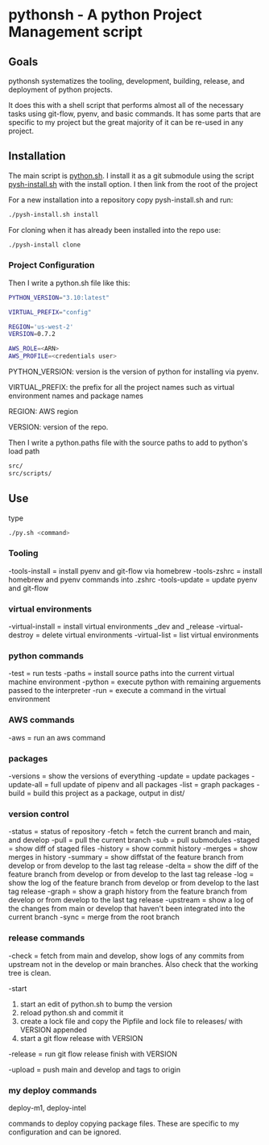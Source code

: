 # pythonsh - A python Project Management script

## Goals

pythonsh systematizes the tooling, development, building, release, and deployment of python projects.

It does this with a shell script that performs almost all of the necessary tasks using git-flow, pyenv,
and basic commands. It has some parts that are specific to my project but the great majority of it
can be re-used in any project.

## Installation

The main script is [python.sh](pythonsh/python.sh). I install it as a git submodule
using the script [pysh-install.sh](pythonsh/pysh-install.sh) with the install option.
I then link from the root of the project 

For a new installation into a repository copy pysh-install.sh and run:

```bash
./pysh-install.sh install
```

For cloning when it has already been installed into  the repo use:

```bash
./pysh-install clone
```

### Project Configuration

Then I write a python.sh file like this:

```bash
PYTHON_VERSION="3.10:latest"

VIRTUAL_PREFIX="config"

REGION='us-west-2'
VERSION=0.7.2

AWS_ROLE=<ARN>
AWS_PROFILE=<credentials user>
````

PYTHON_VERSION: version is the version of python for installing via pyenv.

VIRTUAL_PREFIX: the prefix for all the project names such as virtual environment names and package names

REGION: AWS region

VERSION: version of the repo.

Then I write a python.paths file with the source paths to add to python's load path

```bash
src/
src/scripts/
```

## Use

type 
```bash
./py.sh <command>
```

### Tooling

-tools-install = install pyenv and git-flow via homebrew
-tools-zshrc   = install homebrew and pyenv commands into .zshrc
-tools-update  = update pyenv and git-flow 


### virtual environments

-virtual-install  = install virtual environments <environment>_dev and <environment>_release
-virtual-destroy  = delete virtual environments
-virtual-list     = list virtual environments

### python commands

-test   = run tests
-paths  = install source paths into the current virtual machine environment
-python = execute python with remaining arguements passed to the interpreter
-run    = execute a command in the virtual environment

### AWS commands

-aws  = run an aws command

### packages

-versions    = show the versions of everything
-update      = update packages
-update-all  = full update of pipenv and all packages
-list        = graph packages
-build       = build this project as a package, output in dist/

### version control

-status   = status of repository
-fetch    = fetch the current branch and main, and develop
-pull     = pull the current branch
-sub      = pull submodules
-staged   = show diff of staged files
-history  = show commit history
-merges   = show merges in history
-summary  = show diffstat of the feature branch from develop or from develop to the last tag release
-delta    = show the diff of the feature branch from develop or from develop to the last tag release
-log      = show the log of the feature branch from develop or from develop to the last tag release
-graph    = show a graph history from the feature branch from develop or from develop to 
            the last tag release
-upstream = show a log of the changes from main or develop that haven't been integrated into 
            the current branch
-sync     = merge from the root branch


### release commands

-check   = fetch from main and develop, show logs of any commits from upstream not in the
           develop or main branches. Also check that the working tree is clean.

-start

1) start an edit of python.sh to bump the version
2) reload python.sh and commit it
3) create a lock file and copy the Pipfile and lock file to releases/ with VERSION appended
4) start a git flow release with VERSION

-release = run git flow release finish with VERSION

-upload  = push main and develop and tags to origin


### my deploy commands

deploy-m1, deploy-intel

commands to deploy copying package files. These are specific to my configuration
and can be ignored.